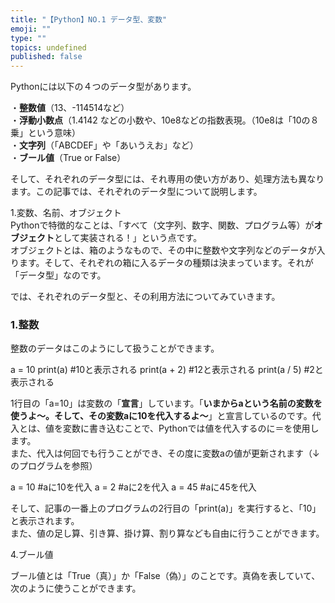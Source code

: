 ```yaml
---
title: "【Python】NO.1 データ型、変数"
emoji: ""
type: ""
topics: undefined
published: false
---
```


Pythonには以下の４つのデータ型があります。

・**整数値**（13、-114514など）  
・**浮動小数点**（1.4142 などの小数や、10e8などの指数表現。（10e8は「10の８乗」という意味）  
・**文字列**（「ABCDEF」や「あいうえお」など）  
・**ブール値**（True or False）

そして、それぞれのデータ型には、それ専用の使い方があり、処理方法も異なります。この記事では、それぞれのデータ型について説明します。

  
1.変数、名前、オブジェクト  
Pythonで特徴的なことは、「すべて（文字列、数字、関数、プログラム等）が**オブジェクト**として実装される！」という点です。  
オブジェクトとは、箱のようなもので、その中に整数や文字列などのデータが入ります。そして、それぞれの箱に入るデータの種類は決まっています。それが「データ型」なのです。

では、それぞれのデータ型と、その利用方法についてみていきます。  
  
### 1.整数

整数のデータはこのようにして扱うことができます。

a = 10
print(a)          #10と表示される
print(a + 2)   #12と表示される
print(a / 5)    #2と表示される

1行目の「a=10」は変数の「**宣言**」しています。「**いまからaという名前の変数を使うよ～。そして、その変数aに10を代入するよ～**」と宣言しているのです。代入とは、値を変数に書き込むことで、Pythonでは値を代入するのに＝を使用します。  
また、代入は何回でも行うことができ、その度に変数aの値が更新されます（↓のプログラムを参照）

a = 10  #aに10を代入
a = 2    #aに2を代入
a = 45  #aに45を代入

そして、記事の一番上のプログラムの2行目の「print(a)」を実行すると、「10」と表示されます。  
また、値の足し算、引き算、掛け算、割り算なども自由に行うことができます。
  
  
4.ブール値

ブール値とは「True（真）」か「False（偽）」のことです。真偽を表していて、次のように使うことができます。